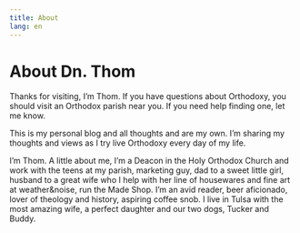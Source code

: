 ```yaml
---
title: About
lang: en
---
```


# About Dn. Thom

Thanks for visiting, I’m Thom. If you have questions about Orthodoxy, you should visit an Orthodox parish near you. If you need help finding one, let me know.

This is my personal blog and all thoughts and are my own. I’m sharing my thoughts and views as I try live Orthodoxy every day of my life.

I’m Thom. A little about me, I’m a Deacon in the Holy Orthodox Church and work with the teens at my parish, marketing guy, dad to a sweet little girl, husband to a great wife who I help with her line of housewares and fine art at weather&noise, run the Made Shop. I’m an avid reader, beer aficionado, lover of theology and history, aspiring coffee snob. I live in Tulsa with the most amazing wife, a perfect daughter and our two dogs, Tucker and Buddy.
